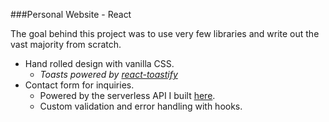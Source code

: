 ###Personal Website - React

The goal behind this project was to use very few libraries and
write out the vast majority from scratch.


 * Hand rolled design with vanilla CSS.
    * *Toasts powered by [react-toastify](https://github.com/fkhadra/react-toastify)*
 * Contact form for inquiries.
    * Powered by the serverless API I built [here](https://github.com/seth-wat/the-website-backend).
    * Custom validation and error handling with hooks.
 